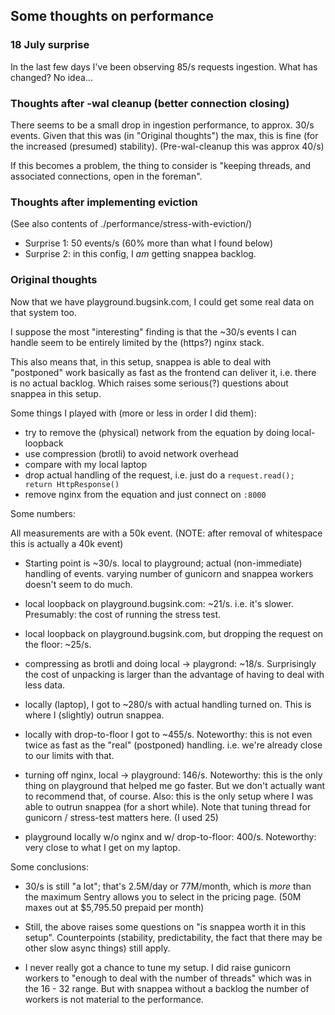 ## Some thoughts on performance

### 18 July surprise

In the last few days I've been observing 85/s requests ingestion. What has changed? No idea...

### Thoughts after -wal cleanup (better connection closing)

There seems to be a small drop in ingestion performance, to approx. 30/s events. Given that this was (in "Original
thoughts") the max, this is fine (for the increased (presumed) stability). (Pre-wal-cleanup this was approx 40/s)

If this becomes a problem, the thing to consider is "keeping threads, and associated connections, open in the foreman".

### Thoughts after implementing eviction

(See also contents of ./performance/stress-with-eviction/)

* Surprise 1: 50 events/s (60% more than what I found below)
* Surprise 2: in this config, I _am_ getting snappea backlog.

### Original thoughts

Now that we have playground.bugsink.com, I could get some real data on that system too.

I suppose the most "interesting" finding is that the ~30/s events I can handle seem to be entirely limited by the
(https?) nginx stack.

This also means that, in this setup, snappea is able to deal with "postponed" work basically as fast as the frontend can
deliver it, i.e. there is no actual backlog. Which raises some serious(?) questions about snappea in this setup.

Some things I played with (more or less in order I did them):

* try to remove the (physical) network from the equation by doing local-loopback
* use compression (brotli) to avoid network overhead
* compare with my local laptop
* drop actual handling of the request, i.e. just do a `request.read(); return HttpResponse()`
* remove nginx from the equation and just connect on `:8000`

Some numbers:

All measurements are with a 50k event. (NOTE: after removal of whitespace this is actually a 40k event)

* Starting point is ~30/s. local to playground; actual (non-immediate) handling of events. varying number of gunicorn
  and snappea workers doesn't seem to do much.

* local loopback on playground.bugsink.com: ~21/s. i.e. it's slower. Presumably: the cost of running the stress test.

* local loopback on playground.bugsink.com, but dropping the request on the floor: ~25/s.

* compressing as brotli and doing local -> playgrond: ~18/s. Surprisingly the cost of unpacking is larger than the
  advantage of having to deal with less data.

* locally (laptop), I got to ~280/s with actual handling turned on. This is where I (slightly) outrun snappea.

* locally with drop-to-floor I got to ~455/s. Noteworthy: this is not even twice as fast as the "real" (postponed)
  handling. i.e. we're already close to our limits with that.

* turning off nginx, local -> playground: 146/s. Noteworthy: this is the only thing on playground that helped me go
  faster. But we don't actually want to recommend that, of course. Also: this is the only setup where I was able to
  outrun snappea (for a short while). Note that tuning thread for gunicorn / stress-test matters here. (I used 25)

* playground locally w/o nginx and w/ drop-to-floor: 400/s. Noteworthy: very close to what I get on my laptop.



Some conclusions:

* 30/s is still "a lot"; that's 2.5M/day or 77M/month, which is _more_ than the maximum Sentry allows you to select in
  the pricing page. (50M maxes out at $5,795.50 prepaid per month)

* Still, the above raises some questions on "is snappea worth it in this setup". Counterpoints (stability,
  predictability, the fact that there may be other slow async things) still apply.

* I never really got a chance to tune my setup. I did raise gunicorn workers to "enough to deal with the number of
  threads" which was in the 16 - 32 range. But with snappea without a backlog the number of workers is not material to
  the performance.
